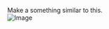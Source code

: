 Make a something similar to this.
<br>![Image](https://github.com/Javier-Andres-Dominguez/dart-flutter-exercises/blob/main/Flutter/6/Challenge-1/challenge1.jpg?raw=true)
